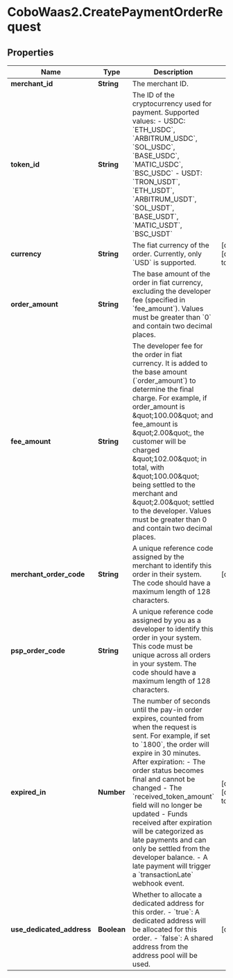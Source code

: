 # CoboWaas2.CreatePaymentOrderRequest

## Properties

Name | Type | Description | Notes
------------ | ------------- | ------------- | -------------
**merchant_id** | **String** | The merchant ID. | 
**token_id** | **String** | The ID of the cryptocurrency used for payment. Supported values:    - USDC: &#x60;ETH_USDC&#x60;, &#x60;ARBITRUM_USDC&#x60;, &#x60;SOL_USDC&#x60;, &#x60;BASE_USDC&#x60;, &#x60;MATIC_USDC&#x60;, &#x60;BSC_USDC&#x60;   - USDT: &#x60;TRON_USDT&#x60;, &#x60;ETH_USDT&#x60;, &#x60;ARBITRUM_USDT&#x60;, &#x60;SOL_USDT&#x60;, &#x60;BASE_USDT&#x60;, &#x60;MATIC_USDT&#x60;, &#x60;BSC_USDT&#x60;  | 
**currency** | **String** | The fiat currency of the order. Currently, only &#x60;USD&#x60; is supported. | [optional] [default to &#39;USD&#39;]
**order_amount** | **String** | The base amount of the order in fiat currency, excluding the developer fee (specified in &#x60;fee_amount&#x60;). Values must be greater than &#x60;0&#x60; and contain two decimal places. | 
**fee_amount** | **String** | The developer fee for the order in fiat currency. It is added to the base amount (&#x60;order_amount&#x60;) to determine the final charge. For example, if order_amount is \&quot;100.00\&quot; and fee_amount is \&quot;2.00\&quot;, the customer will be charged \&quot;102.00\&quot; in total, with \&quot;100.00\&quot; being settled to the merchant and \&quot;2.00\&quot; settled to the developer. Values must be greater than 0 and contain two decimal places. | 
**merchant_order_code** | **String** | A unique reference code assigned by the merchant to identify this order in their system. The code should have a maximum length of 128 characters. | [optional] 
**psp_order_code** | **String** | A unique reference code assigned by you as a developer to identify this order in your system. This code must be unique across all orders in your system. The code should have a maximum length of 128 characters.  | 
**expired_in** | **Number** | The number of seconds until the pay-in order expires, counted from when the request is sent. For example, if set to &#x60;1800&#x60;, the order will expire in 30 minutes. After expiration: - The order status becomes final and cannot be changed - The &#x60;received_token_amount&#x60; field will no longer be updated - Funds received after expiration will be categorized as late payments and can only be settled from the developer balance. - A late payment will trigger a &#x60;transactionLate&#x60; webhook event.  | [optional] [default to 1800]
**use_dedicated_address** | **Boolean** | Whether to allocate a dedicated address for this order.  - &#x60;true&#x60;: A dedicated address will be allocated for this order. - &#x60;false&#x60;: A shared address from the address pool will be used.  | [optional] 


